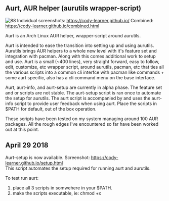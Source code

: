 ## Aurt, AUR helper (aurutils wrapper-script)
![88](https://user-images.githubusercontent.com/36802396/38223526-3c488eae-36a0-11e8-96db-8bdf152fc05b.png)
Individual screenshots: https://cody-learner.github.io/
Combined: https://cody-learner.github.io/combined.html

Aurt is an Arch Linux AUR helper, wrapper-script around aurutils.

Aurt is intended to ease the transition into setting up and using aurutils. Aurutils brings AUR helpers to a whole new level with it's feature set and integration with pacman. Along with this comes additional work to setup and use. Aurt is a small (~400 lines), very straight forward, easy to follow, edit, customize, etc wrapper script, around aurutils, pacman, etc that ties all the various scripts into a common cli interfce with pacman like commands + some aurt specific, also has a cli command menu on the base interface.


Aurt, aurt-info, and aurt-setup are currently in alpha phase. The feature set and or scripts are not stable. The aurt-setup script is ran once to automate the setup for aurutils. The aurt script is accompanied by and uses the aurt-info script to provide user feedback when using aurt. Place the scripts in $PATH for default, out of the box operation.

These scripts have been tested on my system managing around 100 AUR packages. All the rough edges I've encountered so far have been worked out at this point.

## April 29 2018 
Aurt-setup is now available. Screenshot: https://cody-learner.github.io/setup.html<br>
This script automates the setup required for running aurt and aurutils.<br>

To test run aurt:<br>
1) place all 3 scripts in somwehere in your $PATH.<br>
2) make the scripts executable, ie: chmod +x <script><br>
3) run aurt-setup as user (will prompt for password via sudo)<br>
4) run aurt as user<br>

Aurt-setup checks for dependencies, builds and/or installs them if needed, sets up a local aur repo in /var/cache/pacman/aur/, syncs the new aur repo, updates the system.<br>


## Setup an Arch systemd-nspawn container for testing. (takes < 5 min)
Source: https://wiki.archlinux.org/index.php/Systemd-nspawn
```
Update system, install arch-install-scripts
$ sudo pacman -Syu
$ sudo pacman -S arch-install-scripts

Create container dir.
$ mkdir ~/Container/container1

Install Arch base and sudo minus kernel, etc in container1
$ pacstrap -i -c ~/Container/container1 base sudo --ignore linux

When install is finished, boot into the container:
# systemd-nspawn -b -D ~/Container/container1

Set root password: 
# passwd

Setup user cody:
# useradd -m -g users -G wheel,power,storage -s /bin/bash cody

Set cody password:
# passwd cody

Setup sudo:
# EDITOR=nano visudo
Uncomment the following line and save edit:
# %wheel ALL=(ALL) ALL

Switch to user cody:
$ su cody

Git clone the aurt repo:
$ cd
$ git clone https://github.com/Cody-Learner/aurt.aurutils.based.git
$ mkdir bin
$ cp  -p aurt.aurutils.based/aurt* bin

Make scripts executable:
$ chmod +x bin/*

Set path to include ~/bin
$ export PATH=$PATH:$USER/bin

Run aurt-setup:
$ aurt-setup

Run aurt for menu:
$ aurt
```
Reinstall cower and aurutils through aurt as a test and so they get registered in the local aur repo.<br>

The container can be powered off by running poweroff from within the container.<br>
$ sudo poweroff

I copied my ~/Container contents to /var/lib/machines/ and created a custom tar'd container clone after working a bit with them.<br>
See man machinectl for more info.

ENJOY!<br>

## Notes:

For testing aurt and aurt-info, either set up per specs below or edit the script to your setup.

My setup for aurt:

Pacman local AUR repo                  : /var/cache/pacman/aur/

Pacman local AUR database also setup in: /var/cache/pacman/aur/

The following should be present in /var/cache/pacman/aur after setup.
```
$ ls -go /var/cache/pacman/aur | awk '/aur[.db|.files]/ {print $7" "$8" "$9}'

aur.db -> aur.db.tar
aur.db.tar  
aur.files -> aur.files.tar
aur.files.tar
```

I have the following set in the aurt script to change the default settings in aursync to use mc (midnight commander file manager) rather than vifm, and change the destination directory.

```
export PAGER=mc
export AURDEST=/home/cody/z-AUR-Aurt.git/
```



Pacman local AUR repo config file: /etc/aurt.conf

```
#
# /etc/aurt.conf
#
#
# [default options]
# The following paths are commented out with their default values listed.
# If you wish to use different paths, uncomment and update the paths.
# RootDir     = /
# DBPath      = /var/lib/pacman/
# CacheDir    = /var/cache/pacman/pkg/
# LogFile     = /var/log/pacman.log
# GPGDir      = /etc/pacman.d/gnupg/
# HookDir     = /etc/pacman.d/hooks/
# HoldPkg     = pacman glibc
# XferCommand = /usr/bin/curl -C - -f %u > %o
# XferCommand = /usr/bin/wget --passive-ftp -c -O %o %u
# CleanMethod = KeepInstalled
# UseDelta    = 0.7


# Put custom config options below this line.

[options]
CacheDir    = /var/cache/pacman/aur
CleanMethod = KeepInstalled


[aur]
SigLevel = Optional TrustAll
Server = file:///var/cache/pacman/aur


```


Pacman config. Just need to add the path to aurt.conf below the last official repo you have enabled per below.

```
#
# /etc/pacman.conf
#
# See the pacman.conf(5) manpage for option and repository directives

#
# GENERAL OPTIONS
#
[options]
# The following paths are commented out with their default values listed.
# If you wish to use different paths, uncomment and update the paths.
#RootDir     = /
#DBPath      = /var/lib/pacman/
CacheDir    = /var/cache/pacman/pkg/
#LogFile     = /var/log/pacman.log
#GPGDir      = /etc/pacman.d/gnupg/
#HookDir     = /etc/pacman.d/hooks/
HoldPkg     = pacman glibc
#XferCommand = /usr/bin/curl -C - -f %u > %o
#XferCommand = /usr/bin/wget --passive-ftp -c -O %o %u
#CleanMethod = KeepInstalled
#UseDelta    = 0.7
Architecture = auto

# Pacman won't upgrade packages listed in IgnorePkg and members of IgnoreGroup
IgnorePkg   =
#IgnoreGroup =

NoUpgrade   =
#NoExtract   =

# Misc options
#UseSyslog
#Color
#TotalDownload
CheckSpace
#VerbosePkgLists

# By default, pacman accepts packages signed by keys that its local keyring
# trusts (see pacman-key and its man page), as well as unsigned packages.
SigLevel    = Required DatabaseOptional
LocalFileSigLevel = Optional
#RemoteFileSigLevel = Required

# NOTE: You must run `pacman-key --init` before first using pacman; the local
# keyring can then be populated with the keys of all official Arch Linux
# packagers with `pacman-key --populate archlinux`.

#
# REPOSITORIES
#   - can be defined here or included from another file
#   - pacman will search repositories in the order defined here
#   - local/custom mirrors can be added here or in separate files
#   - repositories listed first will take precedence when packages
#     have identical names, regardless of version number
#   - URLs will have $repo replaced by the name of the current repo
#   - URLs will have $arch replaced by the name of the architecture
#
# Repository entries are of the format:
#       [repo-name]
#       Server = ServerName
#       Include = IncludePath
#
# The header [repo-name] is crucial - it must be present and
# uncommented to enable the repo.
#

# The testing repositories are disabled by default. To enable, uncomment the
# repo name header and Include lines. You can add preferred servers immediately
# after the header, and they will be used before the default mirrors.

#[testing]
#Include = /etc/pacman.d/mirrorlist

[core]
Include = /etc/pacman.d/mirrorlist

[extra]
Include = /etc/pacman.d/mirrorlist

#[community-testing]
#Include = /etc/pacman.d/mirrorlist

[community]
Include = /etc/pacman.d/mirrorlist


# Path to aurt.conf
Include = /etc/aurt.conf

```

As soon as aurt and aurt-info become feature stable, I'll begin working on a generic configuration script to set up the basics required for aurutils usage.<br>
